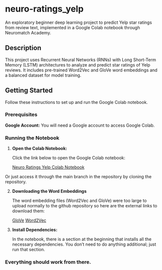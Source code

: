 # neuro-ratings_yelp

An exploratory beginner deep learning project to predict Yelp star ratings from review text, implemented in a Google Colab notebook through Neuromatch Academy.

## Description

This project uses Recurrent Neural Networks (RNNs) with Long Short-Term Memory (LSTM) architectures to analyze and predict star ratings of Yelp reviews. It includes pre-trained Word2Vec and GloVe word embeddings and a balanced dataset for model training.

## Getting Started

Follow these instructions to set up and run the Google Colab notebook.

### Prerequisites

**Google Account:** You will need a Google account to access Google Colab.

### Running the Notebook

1. **Open the Colab Notebook:**

   Click the link below to open the Google Colab notebook:

   [Neuro Ratings Yelp Colab Notebook](https://colab.research.google.com/drive/1eCPvUtJC89L4MZ7PqjJLm9BnPYgm2YqN?usp=sharing)

  Or just access it through the main branch in the repository by cloning the repository.

2. **Downloading the Word Embeddings**

   The word embedding files (Word2Vec and GloVe) were too large to upload normally to the github repository so here are the external links      to download them:

   [GloVe](https://www.kaggle.com/datasets/danielwillgeorge/glove6b100dtxt?resource=download)
   [Word2Vec](https://github.com/eyaler/word2vec-slim)
   
4. **Install Dependencies:**

   In the notebook, there is a section at the beginning that installs all the necessary dependencies. You don’t need to do anything additional; just run that section.

### Everything should work from there.
